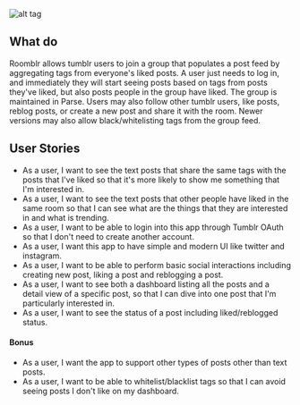 ![alt tag](wireframe-screenshot.png)

## What do
Roomblr allows tumblr users to join a group that populates a post feed by aggregating tags from everyone's liked posts. A user just needs to log in, and immediately they will start seeing posts based on tags from posts they've liked, but also posts people in the group have liked. The group is maintained in Parse. Users may also follow other tumblr users, like posts, reblog posts, or create a new post and share it with the room. Newer versions may also allow black/whitelisting tags from the group feed.

## User Stories

- As a user, I want to see the text posts that share the same tags with the posts that I've liked so that it's more likely to show me something that I'm interested in.
- As a user, I want to see the text posts that other people have liked in the same room so that I can see what are the things that they are interested in and what is trending.
- As a user, I want to be able to login into this app through Tumblr OAuth so that I don't need to create another account.
- As a user, I want this app to have simple and modern UI like twitter and instagram.
- As a user, I want to be able to perform basic social interactions including creating new post, liking a post and reblogging a post.
- As a user, I want to see both a dashboard listing all the posts and a detail view of a specific post, so that I can dive into one post that I'm particularly interested in.
- As a user, I want to see the status of a post including liked/reblogged status.

#### Bonus

- As a user, I want the app to support other types of posts other than text posts.
- As a user, I want to be able to whitelist/blacklist tags so that I can avoid seeing posts I don't like on my dashboard.



